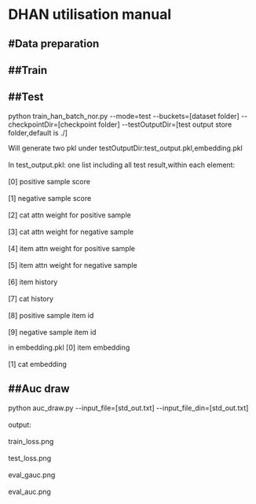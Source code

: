 DHAN utilisation manual
======================

#Data preparation
-----------------
##Train
-----------------

##Test
-----------------
python train_han_batch_nor.py --mode=test --buckets=[dataset folder] --checkpointDir=[checkpoint folder] --testOutputDir=[test output store folder,default is ./]<br> 

Will generate two pkl under testOutputDir:test_output.pkl,embedding.pkl <br>  
In test_output.pkl: one list including all test result,within each element:<br>  
[0] positive sample score<br>  
[1] negative sample score<br>  
[2] cat attn weight for positive sample<br>  
[3] cat attn weight for negative sample<br>  
[4] item attn weight for positive sample<br>  
[5] item attn weight for negative sample<br>  
[6] item history<br>  
[7] cat history<br>  
[8] positive sample item id<br>  
[9] negative sample item id<br>  

in embedding.pkl
[0] item embedding<br>  
[1] cat embedding<br>  


##Auc draw
---------------
python auc_draw.py --input_file=[std_out.txt] --input_file_din=[std_out.txt]<br>  
output:<br>  
train_loss.png<br>  
test_loss.png<br>  
eval_gauc.png<br>  
eval_auc.png<br>  

